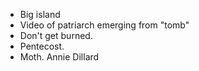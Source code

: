 - Big island
- Video of patriarch emerging from "tomb"
- Don't get burned.
- Pentecost.
- Moth. Annie Dillard
